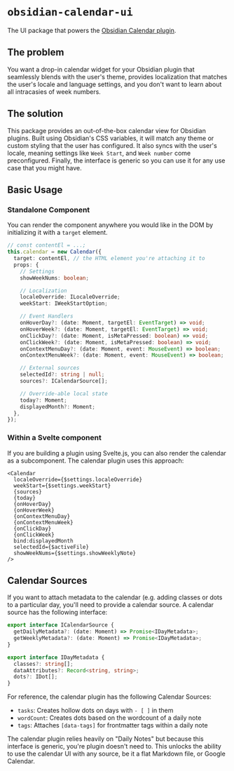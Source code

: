 # `obsidian-calendar-ui`

The UI package that powers the [Obsidian Calendar plugin](https://github.com/liamcain/obsidian-calendar-plugin).

## The problem

You want a drop-in calendar widget for your Obsidian plugin that seamlessly blends with the user's theme, provides localization that matches the user's locale and language settings, and you don't want to learn about all intracasies of week numbers.

## The solution

This package provides an out-of-the-box calendar view for Obsidian plugins. Built using Obsidian's CSS variables, it will match any theme or custom styling that the user has configured. It also syncs with the user's locale, meaning settings like `Week Start`, and `Week number` come preconfigured. Finally, the interface is generic so you can use it for any use case that you might have.

## Basic Usage

### Standalone Component

You can render the component anywhere you would like in the DOM by initializing
it with a `target` element.

```ts
// const contentEl = ...;
this.calendar = new Calendar({
  target: contentEl, // the HTML element you're attaching it to
  props: {
    // Settings
    showWeekNums: boolean;

    // Localization
    localeOverride: ILocaleOverride;
    weekStart: IWeekStartOption;

    // Event Handlers
    onHoverDay?: (date: Moment, targetEl: EventTarget) => void;
    onHoverWeek?: (date: Moment, targetEl: EventTarget) => void;
    onClickDay?: (date: Moment, isMetaPressed: boolean) => void;
    onClickWeek?: (date: Moment, isMetaPressed: boolean) => void;
    onContextMenuDay?: (date: Moment, event: MouseEvent) => boolean;
    onContextMenuWeek?: (date: Moment, event: MouseEvent) => boolean;

    // External sources
    selectedId?: string | null;
    sources?: ICalendarSource[];

    // Override-able local state
    today?: Moment;
    displayedMonth?: Moment;
  },
});
```

### Within a Svelte component

If you are building a plugin using Svelte.js, you can also render the calendar as a subcomponent. The calendar plugin uses this approach:

```svelte
<Calendar
  localeOverride={$settings.localeOverride}
  weekStart={$settings.weekStart}
  {sources}
  {today}
  {onHoverDay}
  {onHoverWeek}
  {onContextMenuDay}
  {onContextMenuWeek}
  {onClickDay}
  {onClickWeek}
  bind:displayedMonth
  selectedId={$activeFile}
  showWeekNums={$settings.showWeeklyNote}
/>
```

## Calendar Sources

If you want to attach metadata to the calendar (e.g. adding classes or dots to a particular day, you'll need to provide a calendar source. A calendar source has the following interface:

```ts
export interface ICalendarSource {
  getDailyMetadata?: (date: Moment) => Promise<IDayMetadata>;
  getWeeklyMetadata?: (date: Moment) => Promise<IDayMetadata>;
}

export interface IDayMetadata {
  classes?: string[];
  dataAttributes?: Record<string, string>;
  dots?: IDot[];
}
```

For reference, the calendar plugin has the following Calendar Sources:

- `tasks`: Creates hollow dots on days with `- [ ]` in them
- `wordCount`: Creates dots based on the wordcount of a daily note
- `tags`: Attaches `[data-tags]` for frontmatter tags within a daily note

The calendar plugin relies heavily on "Daily Notes" but because this interface is generic, you're plugin doesn't need to. This unlocks the ability to use the calendar UI with any source, be it a flat Markdown file, or Google Calendar.
